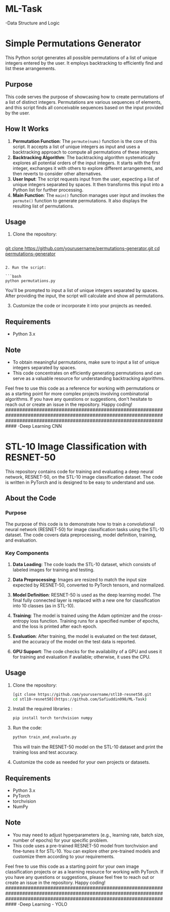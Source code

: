 # ML-Task
-Data Structure and Logic
# Simple Permutations Generator
This Python script generates all possible permutations of a list of unique integers entered by the user. It employs backtracking to efficiently find and list these arrangements.
## Purpose
This code serves the purpose of showcasing how to create permutations of a list of distinct integers. Permutations are various sequences of elements, and this script finds all conceivable sequences based on the input provided by the user.

## How It Works
1. **Permutation Function**: The `permute(nums)` function is the core of this script. It accepts a list of unique integers as input and uses a backtracking approach to compute all permutations of these integers.
2. **Backtracking Algorithm**: The backtracking algorithm systematically explores all potential orders of the input integers. It starts with the first integer, exchanges it with others to explore different arrangements, and then reverts to consider other alternatives.
3. **User Input**: The script requests input from the user, expecting a list of unique integers separated by spaces. It then transforms this input into a Python list for further processing.
4. **Main Function**: The `main()` function manages user input and invokes the `permute()` function to generate permutations. It also displays the resulting list of permutations.

## Usage

1. Clone the repository:

   ```bash
  [ git clone https://github.com/yourusername/permutations-generator.git
   cd permutations-generator](https://github.com/Safiuddin098/ML-Task)
   ```

2. Run the script:

   ```bash
   python permutations.py
   ```

   You'll be prompted to input a list of unique integers separated by spaces. After providing the input, the script will calculate and show all permutations.

3. Customize the code or incorporate it into your projects as needed.

## Requirements
- Python 3.x

## Note

- To obtain meaningful permutations, make sure to input a list of unique integers separated by spaces.
- This code concentrates on efficiently generating permutations and can serve as a valuable resource for understanding backtracking algorithms.

Feel free to use this code as a reference for working with permutations or as a starting point for more complex projects involving combinatorial algorithms. If you have any questions or suggestions, don't hesitate to reach out or create an issue in the repository. Happy coding!
############################################################################################################################################################################
-Deep Learning CNN
# STL-10 Image Classification with RESNET-50

This repository contains code for training and evaluating a deep neural network, RESNET-50, on the STL-10 image classification dataset. The code is written in PyTorch and is designed to be easy to understand and use.

## About the Code

### Purpose
The purpose of this code is to demonstrate how to train a convolutional neural network (RESNET-50) for image classification tasks using the STL-10 dataset. The code covers data preprocessing, model definition, training, and evaluation.

### Key Components
1. **Data Loading**: The code loads the STL-10 dataset, which consists of labeled images for training and testing.

2. **Data Preprocessing**: Images are resized to match the input size expected by RESNET-50, converted to PyTorch tensors, and normalized.

3. **Model Definition**: RESNET-50 is used as the deep learning model. The final fully connected layer is replaced with a new one for classification into 10 classes (as in STL-10).

4. **Training**: The model is trained using the Adam optimizer and the cross-entropy loss function. Training runs for a specified number of epochs, and the loss is printed after each epoch.

5. **Evaluation**: After training, the model is evaluated on the test dataset, and the accuracy of the model on the test data is reported.

6. **GPU Support**: The code checks for the availability of a GPU and uses it for training and evaluation if available; otherwise, it uses the CPU.

## Usage

1. Clone the repository:

   ```bash
   [git clone https://github.com/yourusername/stl10-resnet50.git
   cd stl10-resnet50](https://github.com/Safiuddin098/ML-Task)
   ```

2. Install the required libraries :

   ```bash
   pip install torch torchvision numpy
   ```

3. Run the code:

   ```bash
   python train_and_evaluate.py
   ```

   This will train the RESNET-50 model on the STL-10 dataset and print the training loss and test accuracy.

4. Customize the code as needed for your own projects or datasets.

## Requirements

- Python 3.x
- PyTorch
- torchvision
- NumPy

## Note

- You may need to adjust hyperparameters (e.g., learning rate, batch size, number of epochs) for your specific problem.
- This code uses a pre-trained RESNET-50 model from torchvision and fine-tunes it for STL-10. You can explore other pre-trained models and customize them according to your requirements.

Feel free to use this code as a starting point for your own image classification projects or as a learning resource for working with PyTorch. If you have any questions or suggestions, please feel free to reach out or create an issue in the repository. Happy coding!
############################################################################################################################################################################
-Deep Learning - YOLO

